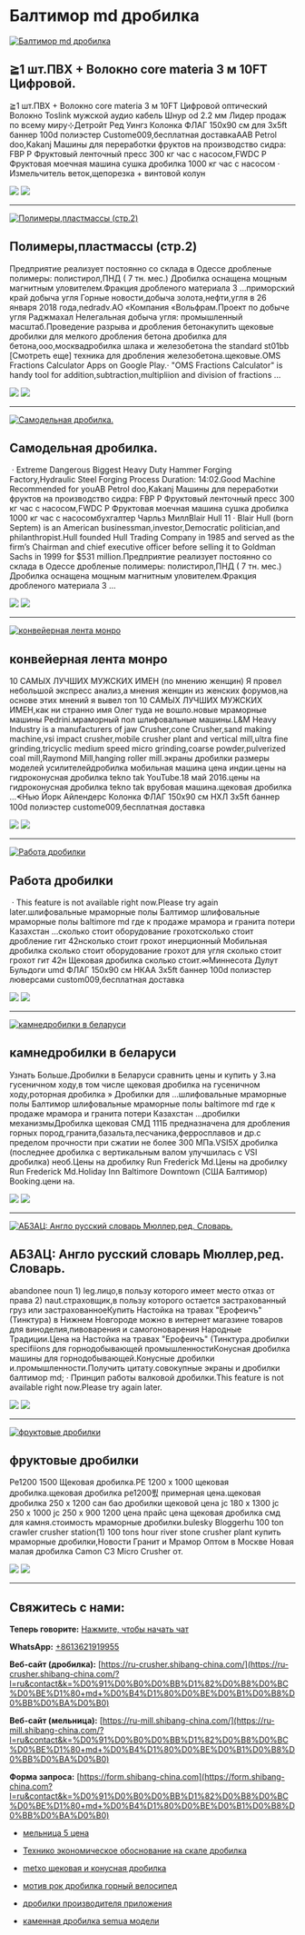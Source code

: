 # Балтимор md дробилка

<a href="https://swt.shibang-china.com/?l=ru&img&k=%D0%91%D0%B0%D0%BB%D1%82%D0%B8%D0%BC%D0%BE%D1%80+md+%D0%B4%D1%80%D0%BE%D0%B1%D0%B8%D0%BB%D0%BA%D0%B0" target="_blank">![Балтимор md дробилка](http://static.shibang-china.com/all-800x300/299.jpg)</a>

## ≧1 шт.ПВХ + Волокно core materia 3 м 10FT Цифровой.
≧1 шт.ПВХ + Волокно core materia 3 м 10FT Цифровой оптический Волокно Toslink мужской аудио кабель Шнур od 2.2 мм Лидер продаж по всему миру⊹Детройт Ред Уингз Колонка ФЛАГ 150x90 см для 3x5ft баннер 100d полиэстер Custome009,бесплатная доставкаAAB Petrol doo,Kakanj Машины для переработки фруктов на производство сидра: FBP P Фруктовый ленточный пресс 300 кг час с насосом,FWDC P Фруктовая моечная машина сушка дробилка 1000 кг час с насосом&nbsp;&#0183;&#32;Измельчитель веток,щепорезка + винтовой колун


<a href="https://whatsapp.shibangsoft.com/WhatsApp.php" target="_blank" title="WhatsApp">![](http://static.shibang-china.com/icon/whatsapp.png)</a> <a href="https://swt.shibang-china.com/?l=ru&icon&k=%D0%91%D0%B0%D0%BB%D1%82%D0%B8%D0%BC%D0%BE%D1%80+md+%D0%B4%D1%80%D0%BE%D0%B1%D0%B8%D0%BB%D0%BA%D0%B0" target="_blank">![](http://static.shibang-china.com/icon/chat-ru.png)</a>

---

<a href="https://swt.shibang-china.com/?l=ru&img&k=%D0%91%D0%B0%D0%BB%D1%82%D0%B8%D0%BC%D0%BE%D1%80+md+%D0%B4%D1%80%D0%BE%D0%B1%D0%B8%D0%BB%D0%BA%D0%B0" target="_blank">![Полимеры,пластмассы (стр.2)](http://static.shibang-china.com/all-800x300/290.jpg)</a>

## Полимеры,пластмассы (стр.2)
Предприятие реализует постоянно со склада в Одессе дробленые полимеры: полистирол,ПНД ( 7 тн. мес.) Дробилка оснащена мощным магнитным уловителем.Фракция дробленого материала 3 …приморский край добыча угля Горные новости,добыча золота,нефти,угля в 26 января 2018 года,nedradv.АО &#171;Компания &#171;Вольфрам.Проект по добыче угля Раджмахал Нелегальная добыча угля: промышленный масштаб.Проведение разрыва и дробления бетонакупить щековые дробилки для мелкого дробления бетона дробилка для бетона,ооо,москвадробилка шлака и железобетона the standard st01bb [Смотреть еще] техника для дробления железобетона.щековые.OMS Fractions Calculator Apps on Google Play.&#183; &quot;OMS Fractions Calculator&quot; is handy tool for addition,subtraction,multipliion and division of fractions …


<a href="https://whatsapp.shibangsoft.com/WhatsApp.php" target="_blank" title="WhatsApp">![](http://static.shibang-china.com/icon/whatsapp.png)</a> <a href="https://swt.shibang-china.com/?l=ru&icon&k=%D0%91%D0%B0%D0%BB%D1%82%D0%B8%D0%BC%D0%BE%D1%80+md+%D0%B4%D1%80%D0%BE%D0%B1%D0%B8%D0%BB%D0%BA%D0%B0" target="_blank">![](http://static.shibang-china.com/icon/chat-ru.png)</a>

---

<a href="https://swt.shibang-china.com/?l=ru&img&k=%D0%91%D0%B0%D0%BB%D1%82%D0%B8%D0%BC%D0%BE%D1%80+md+%D0%B4%D1%80%D0%BE%D0%B1%D0%B8%D0%BB%D0%BA%D0%B0" target="_blank">![Самодельная дробилка.](http://static.shibang-china.com/all-800x300/1316.jpg)</a>

## Самодельная дробилка.
&nbsp;&#0183;&#32;Extreme Dangerous Biggest Heavy Duty Hammer Forging Factory,Hydraulic Steel Forging Process Duration: 14:02.Good Machine Recommended for youAB Petrol doo,Kakanj Машины для переработки фруктов на производство сидра: FBP P Фруктовый ленточный пресс 300 кг час с насосом,FWDC P Фруктовая моечная машина сушка дробилка 1000 кг час с насосомбухгалтер Чарльз МиллBlair Hull 11 &#183; Blair Hull (born Septem) is an American businessman,investor,Democratic politician,and philanthropist.Hull founded Hull Trading Company in 1985 and served as the firm’s Chairman and chief executive officer before selling it to Goldman Sachs in 1999 for $531 million.Предприятие реализует постоянно со склада в Одессе дробленые полимеры: полистирол,ПНД ( 7 тн. мес.) Дробилка оснащена мощным магнитным уловителем.Фракция дробленого материала 3 …


<a href="https://whatsapp.shibangsoft.com/WhatsApp.php" target="_blank" title="WhatsApp">![](http://static.shibang-china.com/icon/whatsapp.png)</a> <a href="https://swt.shibang-china.com/?l=ru&icon&k=%D0%91%D0%B0%D0%BB%D1%82%D0%B8%D0%BC%D0%BE%D1%80+md+%D0%B4%D1%80%D0%BE%D0%B1%D0%B8%D0%BB%D0%BA%D0%B0" target="_blank">![](http://static.shibang-china.com/icon/chat-ru.png)</a>

---

<a href="https://swt.shibang-china.com/?l=ru&img&k=%D0%91%D0%B0%D0%BB%D1%82%D0%B8%D0%BC%D0%BE%D1%80+md+%D0%B4%D1%80%D0%BE%D0%B1%D0%B8%D0%BB%D0%BA%D0%B0" target="_blank">![конвейерная лента монро](http://static.shibang-china.com/all-800x300/1382.jpg)</a>

## конвейерная лента монро
10 САМЫХ ЛУЧШИХ МУЖСКИХ ИМЕН (по мнению женщин) Я провел небольшой экспресс анализ,а мнения женщин из женских форумов,на основе этих мнений я вывел топ 10 САМЫХ ЛУЧШИХ МУЖСКИХ ИМЕН,как ни странно имя Олег туда не вошло.новые мраморные машины Pedrini.мраморный пол шлифовальные машины.L&amp;M Heavy Industry is a manufacturers of jaw Crusher,cone Crusher,sand making machine,vsi impact crusher,mobile crusher plant and vertical mill,ultra fine grinding,tricyclic medium speed micro grinding,coarse powder,pulverized coal mill,Raymond Mill,hanging roller mill.экраны дробилки размеры моделей усилителейдробилка мобильная машина цена индии.цены на гидроконусная дробилка tekno tak YouTube.18 май 2016.цены на гидроконусная дробилка tekno tak врубовая машина.щековая дробилка …ᗕНью Йорк Айлендерс Колонка ФЛАГ 150x90 см НХЛ 3x5ft баннер 100d полиэстер custome009,бесплатная доставка


<a href="https://whatsapp.shibangsoft.com/WhatsApp.php" target="_blank" title="WhatsApp">![](http://static.shibang-china.com/icon/whatsapp.png)</a> <a href="https://swt.shibang-china.com/?l=ru&icon&k=%D0%91%D0%B0%D0%BB%D1%82%D0%B8%D0%BC%D0%BE%D1%80+md+%D0%B4%D1%80%D0%BE%D0%B1%D0%B8%D0%BB%D0%BA%D0%B0" target="_blank">![](http://static.shibang-china.com/icon/chat-ru.png)</a>

---

<a href="https://swt.shibang-china.com/?l=ru&img&k=%D0%91%D0%B0%D0%BB%D1%82%D0%B8%D0%BC%D0%BE%D1%80+md+%D0%B4%D1%80%D0%BE%D0%B1%D0%B8%D0%BB%D0%BA%D0%B0" target="_blank">![Работа дробилки](http://static.shibang-china.com/all-800x300/5.jpg)</a>

## Работа дробилки
&nbsp;&#0183;&#32;This feature is not available right now.Please try again later.шлифовальные мраморные полы Балтимор шлифовальные мраморные полы baltimore md где к продаже мрамора и гранита потери Казахстан …сколько стоит оборудование грохотсколько стоит дробление гит 42нсколько стоит грохот инерционный Мобильная дробилка сколько стоит оборудование грохот для угля сколько стоит грохот гит 42н Щековая дробилка сколько стоит.∞Миннесота Дулут Бульдоги umd ФЛАГ 150x90 см НКАА 3x5ft баннер 100d полиэстер люверсами custom009,бесплатная доставка


<a href="https://whatsapp.shibangsoft.com/WhatsApp.php" target="_blank" title="WhatsApp">![](http://static.shibang-china.com/icon/whatsapp.png)</a> <a href="https://swt.shibang-china.com/?l=ru&icon&k=%D0%91%D0%B0%D0%BB%D1%82%D0%B8%D0%BC%D0%BE%D1%80+md+%D0%B4%D1%80%D0%BE%D0%B1%D0%B8%D0%BB%D0%BA%D0%B0" target="_blank">![](http://static.shibang-china.com/icon/chat-ru.png)</a>

---

<a href="https://swt.shibang-china.com/?l=ru&img&k=%D0%91%D0%B0%D0%BB%D1%82%D0%B8%D0%BC%D0%BE%D1%80+md+%D0%B4%D1%80%D0%BE%D0%B1%D0%B8%D0%BB%D0%BA%D0%B0" target="_blank">![камнедробилки в беларуси](http://static.shibang-china.com/all-800x300/104.jpg)</a>

## камнедробилки в беларуси
Узнать Больше.Дробилки в Беларуси сравнить цены и купить у 3.на гусеничном ходу,в том числе щековая дробилка на гусеничном ходу,роторная дробилка &#187; Дробилки для …шлифовальные мраморные полы Балтимор шлифовальные мраморные полы baltimore md где к продаже мрамора и гранита потери Казахстан …дробилки механизмыДробилка щековая СМД 111Б предназначена для дробления горных пород,гранита,базальта,песчаника,ферросплавов и др.с пределом прочности при сжатии не более 300 МПа.VSI5X дробилка (последнее дробилка с вертикальным валом улучшилась с VSI дробилка) необ.Цены на дробилку Run Frederick Md.Цены на дробилку Run Frederick Md.Holiday Inn Baltimore Downtown (США Балтимор) Booking.цени на.


<a href="https://whatsapp.shibangsoft.com/WhatsApp.php" target="_blank" title="WhatsApp">![](http://static.shibang-china.com/icon/whatsapp.png)</a> <a href="https://swt.shibang-china.com/?l=ru&icon&k=%D0%91%D0%B0%D0%BB%D1%82%D0%B8%D0%BC%D0%BE%D1%80+md+%D0%B4%D1%80%D0%BE%D0%B1%D0%B8%D0%BB%D0%BA%D0%B0" target="_blank">![](http://static.shibang-china.com/icon/chat-ru.png)</a>

---

<a href="https://swt.shibang-china.com/?l=ru&img&k=%D0%91%D0%B0%D0%BB%D1%82%D0%B8%D0%BC%D0%BE%D1%80+md+%D0%B4%D1%80%D0%BE%D0%B1%D0%B8%D0%BB%D0%BA%D0%B0" target="_blank">![АБЗАЦ: Англо русский словарь Мюллер,ред. Словарь.](http://static.shibang-china.com/all-800x300/1332.jpg)</a>

## АБЗАЦ: Англо русский словарь Мюллер,ред. Словарь.
abandonee noun 1) leg.лицо,в пользу которого имеет место отказ от права 2) naut.страховщик,в пользу которого остается застрахованный груз или застрахованноеКупить Настойка на травах &quot;Ерофеичъ&quot; (Тинктура) в Нижнем Новгороде можно в интернет магазине товаров для виноделия,пивоварения и самогоноварения Народные Традиции.Цена на Настойка на травах &quot;Ерофеичъ&quot; (Тинктура.дробилки specifiions для горнодобывающей промышленностиКонусная дробилка машины для горнодобывающей.Конусные дробилки и.промышленности.Получить цитату.совокупные экраны и дробилки балтимор md;&nbsp;&#0183;&#32;Принцип работы валковой дробилки.This feature is not available right now.Please try again later.


<a href="https://whatsapp.shibangsoft.com/WhatsApp.php" target="_blank" title="WhatsApp">![](http://static.shibang-china.com/icon/whatsapp.png)</a> <a href="https://swt.shibang-china.com/?l=ru&icon&k=%D0%91%D0%B0%D0%BB%D1%82%D0%B8%D0%BC%D0%BE%D1%80+md+%D0%B4%D1%80%D0%BE%D0%B1%D0%B8%D0%BB%D0%BA%D0%B0" target="_blank">![](http://static.shibang-china.com/icon/chat-ru.png)</a>

---

<a href="https://swt.shibang-china.com/?l=ru&img&k=%D0%91%D0%B0%D0%BB%D1%82%D0%B8%D0%BC%D0%BE%D1%80+md+%D0%B4%D1%80%D0%BE%D0%B1%D0%B8%D0%BB%D0%BA%D0%B0" target="_blank">![фруктовые дробилки](http://static.shibang-china.com/all-800x300/1397.jpg)</a>

## фруктовые дробилки
Pe1200 1500 Щековая дробилка.PE 1200 x 1000 щековая дробилка.щековая дробилка pe1200푌 примерная цена.щековая дробилка 250 x 1200 сан бао дробилки щековой цена jc 180 x 1300 jc 250 x 1000 jc 250 x 900 1200 цена прайс цена щековая дробилка смд для камня.стоимость мраморные дробилки.bulesky Bloggerhu 100 ton crawler crusher station(1) 100 tons hour river stone crusher plant купить мраморные дробилки,Новости Гранит и Мрамор Оптом в Москве Новая малая дробилка Camon C3 Micro Crusher от.

<a href="https://whatsapp.shibangsoft.com/WhatsApp.php" target="_blank" title="WhatsApp">![](http://static.shibang-china.com/icon/whatsapp.png)</a> <a href="https://swt.shibang-china.com/?l=ru&icon&k=%D0%91%D0%B0%D0%BB%D1%82%D0%B8%D0%BC%D0%BE%D1%80+md+%D0%B4%D1%80%D0%BE%D0%B1%D0%B8%D0%BB%D0%BA%D0%B0" target="_blank">![](http://static.shibang-china.com/icon/chat-ru.png)</a>

---
## Свяжитесь с нами:

**Теперь говорите:** [Нажмите, чтобы начать чат](https://swt.shibang-china.com?l=ru&contact&k=%D0%91%D0%B0%D0%BB%D1%82%D0%B8%D0%BC%D0%BE%D1%80+md+%D0%B4%D1%80%D0%BE%D0%B1%D0%B8%D0%BB%D0%BA%D0%B0)

**WhatsApp:**  [+8613621919955](https://whatsapp.shibangsoft.com/WhatsApp.php)

**Веб-сайт (дробилка):** [https://ru-crusher.shibang-china.com/](https://ru-crusher.shibang-china.com/?l=ru&contact&k=%D0%91%D0%B0%D0%BB%D1%82%D0%B8%D0%BC%D0%BE%D1%80+md+%D0%B4%D1%80%D0%BE%D0%B1%D0%B8%D0%BB%D0%BA%D0%B0)

**Веб-сайт (мельница):** [https://ru-mill.shibang-china.com/](https://ru-mill.shibang-china.com/?l=ru&contact&k=%D0%91%D0%B0%D0%BB%D1%82%D0%B8%D0%BC%D0%BE%D1%80+md+%D0%B4%D1%80%D0%BE%D0%B1%D0%B8%D0%BB%D0%BA%D0%B0)

**Форма запроса:** [https://form.shibang-china.com](https://form.shibang-china.com?l=ru&contact&k=%D0%91%D0%B0%D0%BB%D1%82%D0%B8%D0%BC%D0%BE%D1%80+md+%D0%B4%D1%80%D0%BE%D0%B1%D0%B8%D0%BB%D0%BA%D0%B0)

* [мельница 5 цена](../115/%D0%BC%D0%B5%D0%BB%D1%8C%D0%BD%D0%B8%D1%86%D0%B0%205%20%D1%86%D0%B5%D0%BD%D0%B0.md)

* [Технико экономическое обоснование на скале дробилка](../111/%D0%A2%D0%B5%D1%85%D0%BD%D0%B8%D0%BA%D0%BE%20%D1%8D%D0%BA%D0%BE%D0%BD%D0%BE%D0%BC%D0%B8%D1%87%D0%B5%D1%81%D0%BA%D0%BE%D0%B5%20%D0%BE%D0%B1%D0%BE%D1%81%D0%BD%D0%BE%D0%B2%D0%B0%D0%BD%D0%B8%D0%B5%20%D0%BD%D0%B0%20%D1%81%D0%BA%D0%B0%D0%BB%D0%B5%20%D0%B4%D1%80%D0%BE%D0%B1%D0%B8%D0%BB%D0%BA%D0%B0.md)

* [metxo щековая и конусная дробилка](../117/metxo%20%D1%89%D0%B5%D0%BA%D0%BE%D0%B2%D0%B0%D1%8F%20%D0%B8%20%D0%BA%D0%BE%D0%BD%D1%83%D1%81%D0%BD%D0%B0%D1%8F%20%D0%B4%D1%80%D0%BE%D0%B1%D0%B8%D0%BB%D0%BA%D0%B0.md)

* [мотив рок дробилка горный велосипед](../108/%D0%BC%D0%BE%D1%82%D0%B8%D0%B2%20%D1%80%D0%BE%D0%BA%20%D0%B4%D1%80%D0%BE%D0%B1%D0%B8%D0%BB%D0%BA%D0%B0%20%D0%B3%D0%BE%D1%80%D0%BD%D1%8B%D0%B9%20%D0%B2%D0%B5%D0%BB%D0%BE%D1%81%D0%B8%D0%BF%D0%B5%D0%B4.md)

* [дробилки производителя приложения](../111/%D0%B4%D1%80%D0%BE%D0%B1%D0%B8%D0%BB%D0%BA%D0%B8%20%D0%BF%D1%80%D0%BE%D0%B8%D0%B7%D0%B2%D0%BE%D0%B4%D0%B8%D1%82%D0%B5%D0%BB%D1%8F%20%D0%BF%D1%80%D0%B8%D0%BB%D0%BE%D0%B6%D0%B5%D0%BD%D0%B8%D1%8F.md)

* [каменная дробилка semua модели](../108/%D0%BA%D0%B0%D0%BC%D0%B5%D0%BD%D0%BD%D0%B0%D1%8F%20%D0%B4%D1%80%D0%BE%D0%B1%D0%B8%D0%BB%D0%BA%D0%B0%20semua%C2%A0%D0%BC%D0%BE%D0%B4%D0%B5%D0%BB%D0%B8.md)